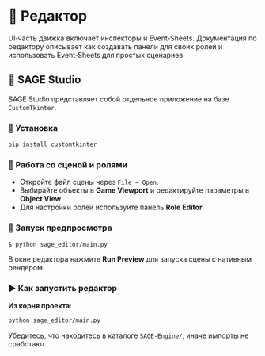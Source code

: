 # 📘 Редактор

UI‑часть движка включает инспекторы и Event‑Sheets. Документация по редактору описывает как создавать панели для своих ролей и использовать Event‑Sheets для простых сценариев.

## 🔹 SAGE Studio

SAGE Studio представляет собой отдельное приложение на базе `CustomTkinter`.

### 🔸 Установка

```bash
pip install customtkinter
```

### 🔸 Работа со сценой и ролями
- Откройте файл сцены через `File → Open`.
- Выбирайте объекты в **Game Viewport** и редактируйте параметры в **Object View**.
- Для настройки ролей используйте панель **Role Editor**.

### 🔸 Запуск предпросмотра

```bash
$ python sage_editor/main.py
```

В окне редактора нажмите **Run Preview** для запуска сцены с нативным рендером.

### ▶ Как запустить редактор

**Из корня проекта**:

```bash
python sage_editor/main.py
```

Убедитесь, что находитесь в каталоге `SAGE-Engine/`, иначе импорты не сработают.
